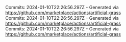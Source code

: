 Commits: 2024-01-10T22:26:56.297Z - Generated via https://github.com/marketplace/actions/artificial-grass
<br>
Commits: 2024-01-10T22:26:56.297Z - Generated via https://github.com/marketplace/actions/artificial-grass
<br>
Commits: 2024-01-10T22:26:56.297Z - Generated via https://github.com/marketplace/actions/artificial-grass
<br>
